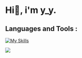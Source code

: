 # Hi👋, i'm y_y.

## Languages and Tools :
[![My Skills](https://skillicons.dev/icons?i=unity,cs,py,r,html,css,js,react,blender,arduino,ai,pr)](https://skillicons.dev)


![](https://github-readme-stats.vercel.app/api/top-langs?username=NI-yy&show_icons=true&locale=en&layout=compact)
